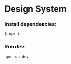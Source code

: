 # Design System

### Install dependencies: 

```bash
$ npm i
```

### Run dev:
```bash
npm run dev
```

